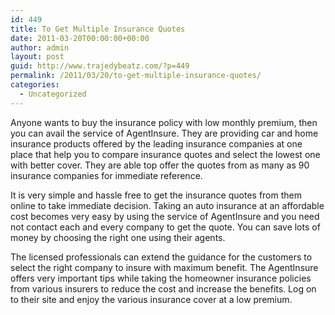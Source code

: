 ```yaml
---
id: 449
title: To Get Multiple Insurance Quotes
date: 2011-03-20T00:00:00+00:00
author: admin
layout: post
guid: http://www.trajedybeatz.com/?p=449
permalink: /2011/03/20/to-get-multiple-insurance-quotes/
categories:
  - Uncategorized
---
```

Anyone wants to buy the insurance policy with low monthly premium, then you can avail the service of AgentInsure. They are providing car and home insurance products offered by the leading insurance companies at one place that help you to compare insurance quotes and select the lowest one with better cover. They are able top offer the quotes from as many as 90 insurance companies for immediate reference.

It is very simple and hassle free to get the insurance quotes from them online to take immediate decision. Taking an auto insurance at an affordable cost becomes very easy by using the service of AgentInsure and you need not contact each and every company to get the quote. You can save lots of money by choosing the right one using their agents.

The licensed professionals can extend the guidance for the customers to select the right company to insure with maximum benefit. The AgentInsure offers very important tips while taking the homeowner insurance policies from various insurers to reduce the cost and increase the benefits. Log on to their site and enjoy the various insurance cover at a low premium.
